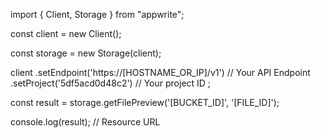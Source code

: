 import { Client, Storage } from "appwrite";

const client = new Client();

const storage = new Storage(client);

client
    .setEndpoint('https://[HOSTNAME_OR_IP]/v1') // Your API Endpoint
    .setProject('5df5acd0d48c2') // Your project ID
;

const result = storage.getFilePreview('[BUCKET_ID]', '[FILE_ID]');

console.log(result); // Resource URL